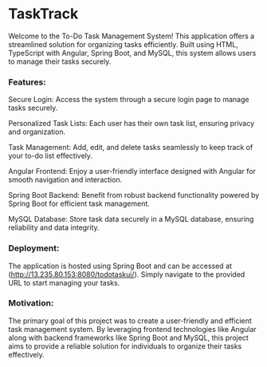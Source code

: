 # TaskTrack

Welcome to the To-Do Task Management System! This application offers a streamlined solution for organizing tasks efficiently. Built using HTML, TypeScript with Angular, Spring Boot, and MySQL, this system allows users to manage their tasks securely.

### Features:
Secure Login: Access the system through a secure login page to manage tasks securely.

Personalized Task Lists: Each user has their own task list, ensuring privacy and organization.

Task Management: Add, edit, and delete tasks seamlessly to keep track of your to-do list effectively.

Angular Frontend: Enjoy a user-friendly interface designed with Angular for smooth navigation and interaction.

Spring Boot Backend: Benefit from robust backend functionality powered by Spring Boot for efficient task management.

MySQL Database: Store task data securely in a MySQL database, ensuring reliability and data integrity.

### Deployment:
The application is hosted using Spring Boot and can be accessed at (http://13.235.80.153:8080/todotaskui/). Simply navigate to the provided URL to start managing your tasks.

### Motivation:
The primary goal of this project was to create a user-friendly and efficient task management system. By leveraging frontend technologies like Angular along with backend frameworks like Spring Boot and MySQL, this project aims to provide a reliable solution for individuals to organize their tasks effectively.

